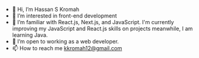 - 👋 Hi, I’m Hassan S Kromah
- 👀 I’m interested in front-end development 
- 🌱 I’m familiar with React.js, Next.js, and JavaScript. I'm currently improving my JavaScript and React.js skills on projects meanwhile, I am learning Java. 
- 💞️ I’m open to working as a web developer.
- 📫 How to reach me kkromah12@gmail.com

<!---
Hakromah/Hakromah is a ✨ special ✨ repository because its `README.md` (this file) appears on your GitHub profile.
You can click the Preview link to take a look at your changes.
--->
